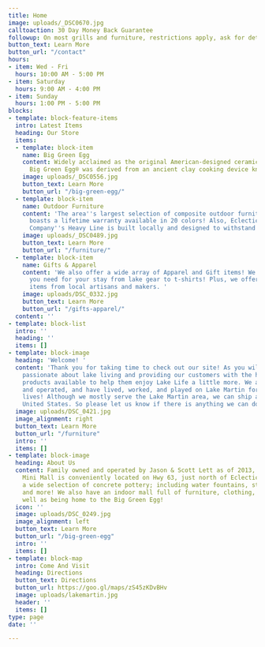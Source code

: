 ```yaml
---
title: Home
image: uploads/_DSC0670.jpg
calltoaction: 30 Day Money Back Guarantee
followup: On most grills and furniture, restrictions apply, ask for details.
button_text: Learn More
button_url: "/contact"
hours:
- item: Wed - Fri
  hours: 10:00 AM - 5:00 PM
- item: Saturday
  hours: 9:00 AM - 4:00 PM
- item: Sunday
  hours: 1:00 PM - 5:00 PM
blocks:
- template: block-feature-items
  intro: Latest Items
  heading: Our Store
  items:
  - template: block-item
    name: Big Green Egg
    content: Widely acclaimed as the original American-designed ceramic cooker, the
      Big Green Egg® was derived from an ancient clay cooking device known as a “kamado”.
    image: uploads/_DSC0556.jpg
    button_text: Learn More
    button_url: "/big-green-egg/"
  - template: block-item
    name: Outdoor Furniture
    content: 'The area''s largest selection of composite outdoor furniture! Breezesta
      boasts a lifetime warranty available in 20 colors! Also, Eclectic Furniture
      Company''s Heavy Line is built locally and designed to withstand the elements! '
    image: uploads/_DSC0489.jpg
    button_text: Learn More
    button_url: "/furniture/"
  - template: block-item
    name: Gifts & Apparel
    content: 'We also offer a wide array of Apparel and Gift items! We have everything
      you need for your stay from lake gear to t-shirts! Plus, we offer many unique
      items from local artisans and makers. '
    image: uploads/DSC_0332.jpg
    button_text: Learn More
    button_url: "/gifts-apparel/"
  content: ''
- template: block-list
  intro: ''
  heading: ''
  items: []
- template: block-image
  heading: 'Welcome! '
  content: 'Thank you for taking time to check out our site! As you will see, we are
    passionate about lake living and providing our customers with the highest quality
    products available to help them enjoy Lake Life a little more. We are family owned
    and operated, and have lived, worked, and played on Lake Martin for most of our
    lives! Although we mostly serve the Lake Martin area, we can ship all over the
    United States. So please let us know if there is anything we can do for you! '
  image: uploads/DSC_0421.jpg
  image_alignment: right
  button_text: Learn More
  button_url: "/furniture"
  intro: ''
  items: []
- template: block-image
  heading: About Us
  content: Family owned and operated by Jason & Scott Lett as of 2013, Lake Martin
    Mini Mall is conveniently located on Hwy 63, just north of Eclectic, AL. We offer
    a wide selection of concrete pottery; including water fountains, statuary, planters,
    and more! We also have an indoor mall full of furniture, clothing, decor and more….as
    well as being home to the Big Green Egg!
  icon: ''
  image: uploads/DSC_0249.jpg
  image_alignment: left
  button_text: Learn More
  button_url: "/big-green-egg"
  intro: ''
  items: []
- template: block-map
  intro: Come And Visit
  heading: Directions
  button_text: Directions
  button_url: https://goo.gl/maps/zS45zKDvBHv
  image: uploads/lakemartin.jpg
  header: ''
  items: []
type: page
date: ''

---
```

